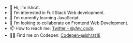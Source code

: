 - 👋 Hi, I’m Ishrat.
- 👀 I’m interested in Full Stack Web development.
- 🌱 I’m currently learning JavaScript.
- 💞️ I’m looking to collaborate on Frontend Web Development.
- 📫 How to reach me:  [Twitter - @_dev_code_](https://twitter.com/_dev_code_).
- 👩‍💻 Find me on Codepen:  [Codepen-@ishrat18](https://codepen.io/your-work/)

<!---
IshratFatima18/IshratFatima18 is a ✨ special ✨ repository because its `README.md` (this file) appears on your GitHub profile.
You can click the Preview link to take a look at your changes.
--->
